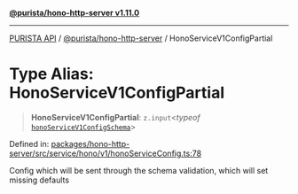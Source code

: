 [**@purista/hono-http-server v1.11.0**](../README.md)

***

[PURISTA API](../../../packages.md) / [@purista/hono-http-server](../README.md) / HonoServiceV1ConfigPartial

# Type Alias: HonoServiceV1ConfigPartial

> **HonoServiceV1ConfigPartial**: `z.input`\<*typeof* [`honoServiceV1ConfigSchema`](../variables/honoServiceV1ConfigSchema.md)\>

Defined in: [packages/hono-http-server/src/service/hono/v1/honoServiceConfig.ts:78](https://github.com/puristajs/purista/blob/master/packages/hono-http-server/src/service/hono/v1/honoServiceConfig.ts#L78)

Config which will be sent through the schema validation, which will set missing defaults
